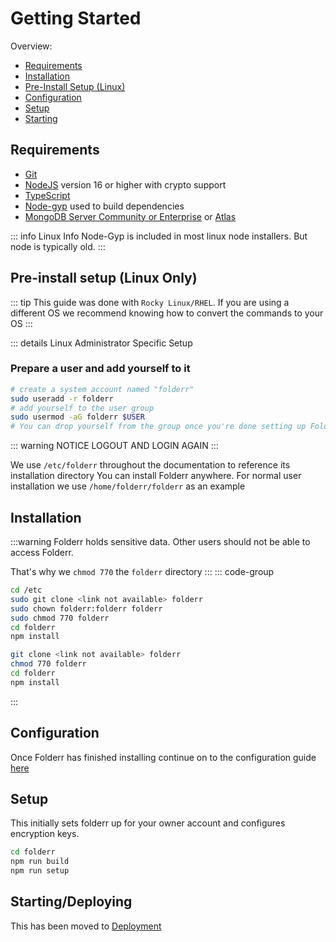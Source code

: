 # Getting Started <Badge type="warning" text="beta" />

Overview:

- [Requirements](#requirements)
- [Installation](#installation)
- [Pre-Install Setup (Linux)](#pre-install-setup-linux-only)
- [Configuration](#configuration)
- [Setup](#setup)
- [Starting](#starting-deploying)

## Requirements

- [Git](https://git-scm.com/downloads)
- [NodeJS](https://nodejs.org) version 16 or higher with crypto support
- [TypeScript](https://www.typescriptlang.org/index.html#download-links)
- [Node-gyp](https://github.com/nodejs/node-gyp) used to build dependencies
- [MongoDB Server Community or Enterprise](https://docs.mongodb.com/manual/administration/install-community/) or [Atlas](https://www.mongodb.com/cloud/atlas)

::: info Linux Info
Node-Gyp is included in most linux node installers. But node is typically old.
:::

## Pre-install setup (Linux Only)

::: tip
This guide was done with `Rocky Linux/RHEL`. If you are using a different OS we recommend knowing how to convert the commands to your OS
:::

::: details Linux Administrator Specific Setup

### Prepare a user and add yourself to it

```sh
# create a system account named "folderr"
sudo useradd -r folderr
# add yourself to the user group
sudo usermod -aG folderr $USER
# You can drop yourself from the group once you're done setting up Folderr
```
::: warning NOTICE
LOGOUT AND LOGIN AGAIN
:::

We use `/etc/folderr` throughout the documentation to reference its installation directory
You can install Folderr anywhere. For normal user installation we use `/home/folderr/folderr` as an example


## Installation

:::warning
Folderr holds sensitive data. Other users should not be able to access Folderr.

That's why we `chmod 770` the `folderr` directory
:::
::: code-group
```sh [Rocky Linux/RHEL Admin]
cd /etc
sudo git clone <link not available> folderr
sudo chown folderr:folderr folderr
sudo chmod 770 folderr
cd folderr
npm install
```
```sh [Rocky Linux/RHEL User]
git clone <link not available> folderr
chmod 770 folderr
cd folderr
npm install
```
:::

## Configuration

Once Folderr has finished installing continue on to the configuration guide [here](./config.md)

## Setup

This initially sets folderr up for your owner account and configures encryption keys.

```sh
cd folderr
npm run build
npm run setup
```

## Starting/Deploying

This has been moved to [Deployment](./deployment.md)
